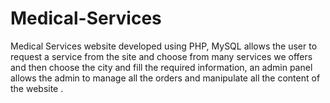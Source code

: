 # Medical-Services
Medical Services website developed using PHP, MySQL allows the user to request a service from the site and choose from many services we offers and then choose the city and fill the required information, an admin panel allows the admin to manage all the orders and manipulate all the content of the website .
